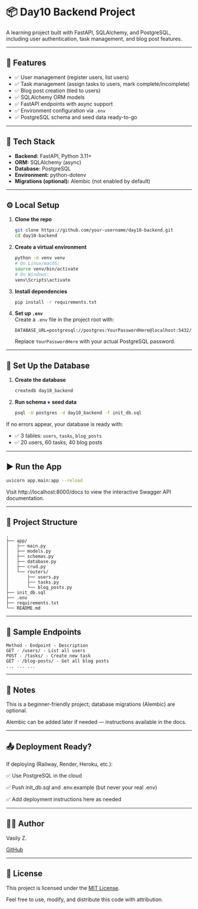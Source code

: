 # 📦 Day10 Backend Project

A learning project built with FastAPI, SQLAlchemy, and PostgreSQL, including user authentication, task management, and blog post features.

---

## 🚀 Features

- ✅ User management (register users, list users)  
- ✅ Task management (assign tasks to users, mark complete/incomplete)  
- ✅ Blog post creation (tied to users)  
- ✅ SQLAlchemy ORM models  
- ✅ FastAPI endpoints with async support  
- ✅ Environment configuration via `.env`  
- ✅ PostgreSQL schema and seed data ready-to-go  

---

## 📂 Tech Stack

- **Backend:** FastAPI, Python 3.11+  
- **ORM:** SQLAlchemy (async)  
- **Database:** PostgreSQL  
- **Environment:** python-dotenv  
- **Migrations (optional):** Alembic (not enabled by default)  

---

## ⚙️ Local Setup

1. **Clone the repo**
    ```bash
    git clone https://github.com/your-username/day10-backend.git
    cd day10-backend
    ```

2. **Create a virtual environment**
    ```bash
    python -m venv venv
    # On Linux/macOS:
    source venv/bin/activate
    # On Windows:
    venv\Scripts\activate
    ```

3. **Install dependencies**
    ```bash
    pip install -r requirements.txt
    ```

4. **Set up `.env`**  
   Create a `.env` file in the project root with:
    ```
    DATABASE_URL=postgresql://postgres:YourPasswordHere@localhost:5432/day10_backend
    ```
   Replace `YourPasswordHere` with your actual PostgreSQL password.

---

## 🧱 Set Up the Database

1. **Create the database**
    ```bash
    createdb day10_backend
    ```

2. **Run schema + seed data**
    ```bash
    psql -U postgres -d day10_backend -f init_db.sql
    ```

If no errors appear, your database is ready with:

- ✅ 3 tables: `users`, `tasks`, `blog_posts`  
- ✅ 20 users, 60 tasks, 40 blog posts  

---

## ▶️ Run the App

```bash
uvicorn app.main:app --reload
```

Visit http://localhost:8000/docs to view the interactive Swagger API documentation.

---

## 📁 Project Structure
```
.
├── app/
│   ├── main.py
│   ├── models.py
│   ├── schemas.py
│   ├── database.py
│   ├── crud.py
│   └── routers/
│       ├── users.py
│       ├── tasks.py
│       └── blog_posts.py
├── init_db.sql
├── .env
├── requirements.txt
└── README.md
```
---

## 🧪 Sample Endpoints
```
Method - Endpoint - Description
GET	- /users/ -	List all users
POST - /tasks/ - Create new task
GET	- /blog-posts/ - Get all blog posts
...	...	...
```
---

## 📘 Notes

This is a beginner-friendly project; database migrations (Alembic) are optional.

Alembic can be added later if needed — instructions available in the docs.

---

## 📤 Deployment Ready?

If deploying (Railway, Render, Heroku, etc.):

✅ Use PostgreSQL in the cloud

✅ Push init_db.sql and .env.example (but never your real .env)

✅ Add deployment instructions here as needed

---

## 🧑‍💻 Author

Vasily Z.

[GitHub](https://github.com/smtbig)

---

## 📄 License

This project is licensed under the [MIT License](https://opensource.org/licenses/MIT).

Feel free to use, modify, and distribute this code with attribution.

